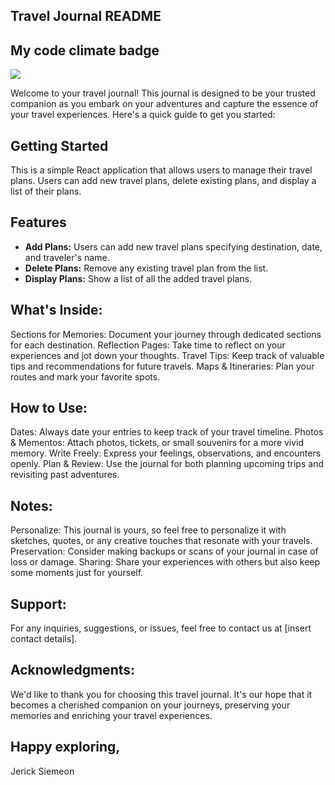 ## Travel Journal README

## My code climate badge
<a href="https://codeclimate.com/github/Jerick0829/Cpan212-Project/maintainability"><img src="https://api.codeclimate.com/v1/badges/975b342c05161959f92d/maintainability" /></a>


Welcome to your travel journal! This journal is designed to be your trusted companion as you embark on your adventures and capture the essence of your travel experiences. Here's a quick guide to get you started:

## Getting Started
This is a simple React application that allows users to manage their travel plans. Users can add new travel plans, delete existing plans, and display a list of their plans.

## Features

- **Add Plans:** Users can add new travel plans specifying destination, date, and traveler's name.
- **Delete Plans:** Remove any existing travel plan from the list.
- **Display Plans:** Show a list of all the added travel plans.

## What's Inside:
Sections for Memories: Document your journey through dedicated sections for each destination.
Reflection Pages: Take time to reflect on your experiences and jot down your thoughts.
Travel Tips: Keep track of valuable tips and recommendations for future travels.
Maps & Itineraries: Plan your routes and mark your favorite spots.

## How to Use:
Dates: Always date your entries to keep track of your travel timeline.
Photos & Mementos: Attach photos, tickets, or small souvenirs for a more vivid memory.
Write Freely: Express your feelings, observations, and encounters openly.
Plan & Review: Use the journal for both planning upcoming trips and revisiting past adventures.

## Notes:
Personalize: This journal is yours, so feel free to personalize it with sketches, quotes, or any creative touches that resonate with your travels.
Preservation: Consider making backups or scans of your journal in case of loss or damage.
Sharing: Share your experiences with others but also keep some moments just for yourself.

## Support:
For any inquiries, suggestions, or issues, feel free to contact us at [insert contact details].

## Acknowledgments:
We'd like to thank you for choosing this travel journal. It's our hope that it becomes a cherished companion on your journeys, preserving your memories and enriching your travel experiences.

## Happy exploring,
Jerick Siemeon